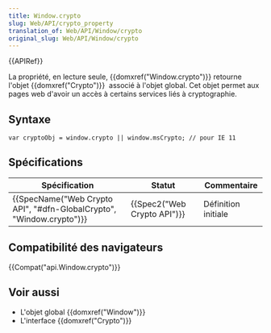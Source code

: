 ```yaml
---
title: Window.crypto
slug: Web/API/crypto_property
translation_of: Web/API/Window/crypto
original_slug: Web/API/Window/crypto
---
```

{{APIRef}}

La propriété, en lecture seule, {{domxref("Window.crypto")}} retourne l'objet {{domxref("Crypto")}}  associé à l'objet global. Cet objet permet aux pages web d'avoir un accès à certains services liés à cryptographie.

## Syntaxe

    var cryptoObj = window.crypto || window.msCrypto; // pour IE 11

## Spécifications

| Spécification                                                                                | Statut                               | Commentaire         |
| -------------------------------------------------------------------------------------------- | ------------------------------------ | ------------------- |
| {{SpecName("Web Crypto API", "#dfn-GlobalCrypto", "Window.crypto")}} | {{Spec2("Web Crypto API")}} | Définition initiale |

## Compatibilité des navigateurs

{{Compat("api.Window.crypto")}}

## Voir aussi

- L'objet global {{domxref("Window")}}
- L'interface {{domxref("Crypto")}}

